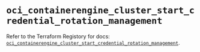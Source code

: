 # `oci_containerengine_cluster_start_credential_rotation_management`

Refer to the Terraform Registory for docs: [`oci_containerengine_cluster_start_credential_rotation_management`](https://registry.terraform.io/providers/oracle/oci/6.18.0/docs/resources/containerengine_cluster_start_credential_rotation_management).
